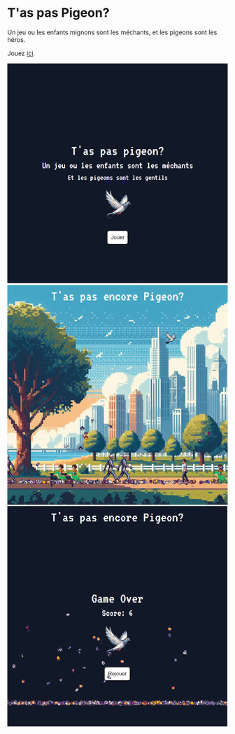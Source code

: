 # T'as pas Pigeon?

Un jeu ou les enfants mignons sont les méchants, et les pigeons sont les héros.

Jouez [ici](https://pi.je-sais-pas-mais.study/).

![Vue de la page d'accueil du jeu](screenshots/welcome.png)
![Vue du jeu](screenshots/game.png)
![Vue de la page de fin du jeu](screenshots/over.png)
